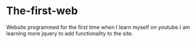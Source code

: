 # The-first-web
Website programmed for the first time when I learn myself on youtube.I am learning more jquery to add functionality to the site.
